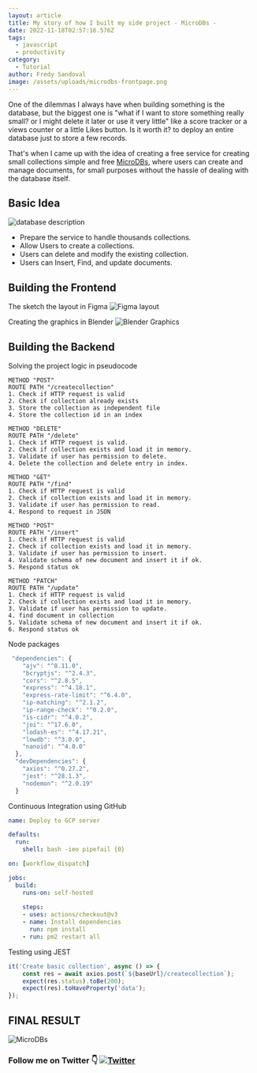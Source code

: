 ```yaml
---
layout: article
title: My story of how I built my side project - MicroDBs -
date: 2022-11-18T02:57:16.576Z
tags:
  - javascript
  - productivity
category:
  - Tutorial
author: Fredy Sandoval
image: /assets/uploads/microdbs-frontpage.png
---
```

One of the dilemmas I always have when building something is the database, but the biggest one is "what if I want to store something really small? or I might delete it later or use it very little" like a score tracker or a views counter or a little Likes button. Is it worth it? to deploy an entire database just to store a few records.



That's when I came up with the idea of creating a free service for creating small collections simple and free <a href="https://microdb.fredy.dev/" target="_blank">MicroDBs</a>, where users can create and manage documents, for small purposes without the hassle of dealing with the database itself.




## Basic Idea
![database description](https://dev-to-uploads.s3.amazonaws.com/uploads/articles/scvjb0keex13z448hazu.png)

* Prepare the service to handle thousands collections.
* Allow Users to create a collections.
* Users can delete and modify the existing collection.
* Users can Insert, Find, and update documents.



## Building the Frontend

The sketch the layout in Figma
![Figma layout](https://dev-to-uploads.s3.amazonaws.com/uploads/articles/xzx5495qebb45r0441pb.PNG)

Creating the graphics in Blender
![Blender Graphics](https://dev-to-uploads.s3.amazonaws.com/uploads/articles/v15n6rejoobq4rvg0ssb.png)



## Building the Backend

Solving the project logic in pseudocode
```
METHOD "POST" 
ROUTE PATH "/createcollection"
1. Check if HTTP request is valid
2. Check if collection already exists
3. Store the collection as independent file
4. Store the collection id in an index

METHOD "DELETE"
ROUTE PATH "/delete"
1. Check if HTTP request is valid.
2. Check if collection exists and load it in memory.
3. Validate if user has permission to delete.
4. Delete the collection and delete entry in index.

METHOD "GET"
ROUTE PATH "/find"
1. Check if HTTP request is valid
2. Check if collection exists and load it in memory.
3. Validate if user has permission to read.
4. Respond to request in JSON

METHOD "POST"
ROUTE PATH "/insert"
1. Check if HTTP request is valid
2. Check if collection exists and load it in memory.
3. Validate if user has permission to insert.
4. Validate schema of new document and insert it if ok.
5. Respond status ok

METHOD "PATCH"
ROUTE PATH "/update"
1. Check if HTTP request is valid
2. Check if collection exists and load it in memory.
3. Validate if user has permission to update.
4. find document in collection
5. Validate schema of new document and insert it if ok.
6. Respond status ok

```


Node packages
```js
 "dependencies": {
    "ajv": "^8.11.0",
    "bcryptjs": "^2.4.3",
    "cors": "^2.8.5",
    "express": "^4.18.1",
    "express-rate-limit": "^6.4.0",
    "ip-matching": "^2.1.2",
    "ip-range-check": "^0.2.0",
    "is-cidr": "^4.0.2",
    "joi": "^17.6.0",
    "lodash-es": "^4.17.21",
    "lowdb": "^3.0.0",
    "nanoid": "^4.0.0"
  },
  "devDependencies": {
    "axios": "^0.27.2",
    "jest": "^28.1.3",
    "nodemon": "^2.0.19"
  }
```
Continuous Integration using GitHub


```yml
name: Deploy to GCP server

defaults:
  run:
    shell: bash -ieo pipefail {0}

on: [workflow_dispatch]

jobs:
  build:
    runs-on: self-hosted
    
    steps:
    - uses: actions/checkout@v3
    - name: Install dependencies
      run: npm install
    - run: pm2 restart all
```

Testing using JEST


```js
it('Create basic collection', async () => {
    const res = await axios.post(`${baseUrl}/createcollection`);
    expect(res.status).toBe(200);
    expect(res).toHaveProperty('data');
});
```

## FINAL RESULT

![MicroDBs](https://dev-to-uploads.s3.amazonaws.com/uploads/articles/m6m0owytcn8gip2owqnp.PNG)

### Follow me on Twitter 👇 [![Twitter](https://img.shields.io/twitter/url.svg?label=Follow%20%40fsandovaldev&style=social&url=https%3A%2F%2Ftwitter.com%2Ffsandovaldev)](https://twitter.com/fsandovaldev)